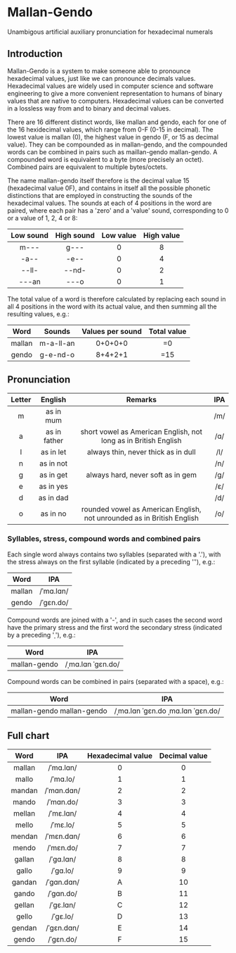 # Mallan-Gendo
Unambigous artificial auxiliary pronunciation for hexadecimal numerals

## Introduction
Mallan-Gendo is a system to make someone able to pronounce hexadecimal values, just like we can pronounce decimals values. Hexadecimal values are widely used in computer science and software engineering to give a more convenient representation to humans of binary values that are native to computers. Hexadecimal values can be converted in a lossless way from and to binary and decimal values.

There are 16 different distinct words, like mallan and gendo, each for one of the 16 hexidecimal values, which range from 0-F (0-15 in decimal). The lowest value is mallan (0), the highest value in gendo (F, or 15 as decimal value). They can be compounded as in mallan-gendo, and the compounded words can be combined in pairs such as maillan-gendo mallan-gendo. A compounded word is equivalent to a byte (more precisely an octet). Combined pairs are equivalent to multiple bytes/octets.

The name mallan-gendo itself therefore is the decimal value 15 (hexadecimal value 0F), and contains in itself all the possible phonetic distinctions that are employed in constructing the sounds of the hexadecimal values. The sounds at each of 4 positions in the word are paired, where each pair has a 'zero' and a 'value' sound, corresponding to 0 or a value of 1, 2, 4 or 8:

|Low sound|High sound|Low value|High value|
|:-:|:-:|:-:|:-:|
|m---|g---|0|8|
|-a--|-e--|0|4|
|--ll-|--nd-|0|2|
|---an|---o|0|1|

The total value of a word is therefore calculated by replacing each sound in all 4 positions in the word with its actual value, and then summing all the resulting values, e.g.:

|Word|Sounds|Values per sound|Total value|
|:-:|:-:|:-:|:-:|
|mallan|m-a-ll-an|0+0+0+0|=0|
|gendo|g-e-nd-o|8+4+2+1|=15|

## Pronunciation
|Letter|English|Remarks|IPA|
|:-:|:-----:|:-----:|:-:|
|m|as in mum||/m/|
|a|as in father|short vowel as American English, not long as in British English|/&#x0251;/|
|l|as in let|always thin, never thick as in dull|/l/|
|n|as in not||/n/|
|g|as in get|always hard, never soft as in gem|/g/|
|e|as in yes||/&#x025B;/|
|d|as in dad||/d/|
|o|as in no|rounded vowel as American English, not unrounded as in British English|/o/|

### Syllables, stress, compound words and combined pairs 
Each single word always contains two syllables (separated with a '.'), with the stress always on the first syllable (indicated by a preceding '&#0712;'), e.g.:

|Word|IPA|
|:-:|:-:|
|mallan|/&#0712;m&#x0251;.l&#x0251;n/|
|gendo|/&#0712;g&#x025B;n.do/|

Compound words are joined with a '-', and in such cases the second word have the primary stress and the first word the secondary stress (indicated by a preceding '&#0716;'), e.g.:

|Word|IPA|
|:-:|:-:|
|mallan-gendo|/&#0716;m&#x0251;.l&#x0251;n &#0712;g&#x025B;n.do/|

Compound words can be combined in pairs (separated with a space), e.g.:

|Word|IPA|
|:-:|:-:|
|mallan-gendo mallan-gendo|/&#0716;m&#x0251;.l&#x0251;n &#0712;g&#x025B;n.do &#0716;m&#x0251;.l&#x0251;n &#0712;g&#x025B;n.do/|

## Full chart
|Word|IPA|Hexadecimal value|Decimal value|
|:-:|:-:|:-:|:-:|
|mallan|/&#0712;m&#x0251;.l&#x0251;n/|0|0|
|mallo|/&#0712;m&#x0251;.lo/|1|1|
|mandan|/&#0712;m&#x0251;n.d&#x0251;n/|2|2|
|mando|/&#0712;m&#x0251;n.do/|3|3|
|mellan|/&#0712;m&#x025B;.l&#x0251;n/|4|4|
|mello|/&#0712;m&#x025B;.lo/|5|5|
|mendan|/&#0712;m&#x025B;n.d&#x0251;n/|6|6|
|mendo|/&#0712;m&#x025B;n.do/|7|7|
|gallan|/&#0712;g&#x0251;.l&#x0251;n/|8|8|
|gallo|/&#0712;g&#x0251;.lo/|9|9|
|gandan|/&#0712;g&#x0251;n.d&#x0251;n/|A|10|
|gando|/&#0712;g&#x0251;n.do/|B|11|
|gellan|/&#0712;g&#x025B;.l&#x0251;n/|C|12|
|gello|/&#0712;g&#x025B;.lo/|D|13|
|gendan|/&#0712;g&#x025B;n.d&#x0251;n/|E|14|
|gendo|/&#0712;g&#x025B;n.do/|F|15|
